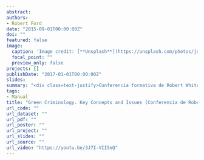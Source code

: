 ```yaml
---
abstract:
authors:
- Robert Ford
date: "2015-09-01T00:00:00Z"
doi: ""
featured: false
image:
  caption: 'Image credit: [**Unsplash**](https://unsplash.com/photos/jdD8gXaTZsc)'
  focal_point: ""
  preview_only: false
projects: []
publishDate: "2017-01-01T00:00:00Z"
slides: 
summary: "<div class=text-justify>Conferencia formativa de Robert White sobre Green Criminology. Key Concepts and Issues.</div>"
tags:
- Manual
title: "Green Criminology. Key Concepts and Issues (Conferencia de Robert White)"
url_code: ""
url_dataset: ""
url_pdf: ""
url_poster: ""
url_project: ""
url_slides: ""
url_source: ""
url_video: "https://youtu.be/3J7I-VII5eQ"
---
```



